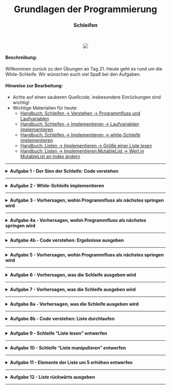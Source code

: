 
<h1 align="center">Grundlagen der Programmierung</h1>
<h3 align="center">Schleifen</h3>
<br>

<p align="center">
  <img src="img/img.png" />
</p>

#### Beschreibung:

Willkommen zurück zu den Übungen an Tag 21. Heute geht es rund um die While-Schleife. Wir wünschen euch viel Spaß bei den Aufgaben.




#### Hinweise zur Bearbeitung:

- Achte auf einen sauberen Quellcode, insbesondere Einrückungen sind wichtig!
- Wichtige Materialien für heute:
  - [Handbuch: Schleifen → Verstehen → Programmfluss und Laufvariablen](https://docs.google.com/document/d/13SyoQ3tgIr4T9tiUl42V5kiBGQwV4Lk-XA2SsKf-va0/edit#heading=h.khc665cedvja)
  - [Handbuch: Schleifen → Implementieren → Laufvariablen implementieren](https://docs.google.com/document/d/13SyoQ3tgIr4T9tiUl42V5kiBGQwV4Lk-XA2SsKf-va0/edit#heading=h.4b4isj8cze29)
  - [Handbuch: Schleifen → Implementieren → while-Schleife implementieren](https://docs.google.com/document/d/13SyoQ3tgIr4T9tiUl42V5kiBGQwV4Lk-XA2SsKf-va0/edit#heading=h.hf34b5wgif84)
  - [Handbuch: Listen → Implementieren → Größe einer Liste lesen](https://docs.google.com/document/d/13SyoQ3tgIr4T9tiUl42V5kiBGQwV4Lk-XA2SsKf-va0/edit#heading=h.bvtmwoufzcex)
  - [Handbuch: Listen → Implementieren:MutableList → Wert in MutableList an Index ändern](https://docs.google.com/document/d/13SyoQ3tgIr4T9tiUl42V5kiBGQwV4Lk-XA2SsKf-va0/edit#heading=h.x824jd5wl02t)

---

<details>
<summary> <b> Aufgabe 1 - Der Sinn der Schleife: Code verstehen </b> </summary>

Wir wollen ein Programm benutzen, das für uns in der Konsole von 1 bis 10 hochzählt.
Dazu haben wir zwei Funktionen in 1_SinnDerSchleife implementiert.

Schau dir beide Funktionen an und rufe sie nacheinander in main() auf und beantworte die Fragen unter main() im Code!


**Datei für die Aufgabe:** *ModulA -> 1_SinnDerSchleife.kt*

</details>

---

<details>
<summary> <b> Aufgabe 2 - While-Schleife implementieren </b> </summary>

In dieser Aufgabe sollst du nun selber deine erste while-Schleife in main() implementieren.
Diesmal wollen wir von 10 bis 1 rückwärts runterzählen. 
Befolge einfach die folgenden Schritte:

1. Initialisiere dazu zuerst den Integer “backwardCounter” mit dem Wert “10”.
2. Solange “backwardCounter” größer ist als 0 soll die Schleife weiterlaufen.
3. Bei jedem Schleifendurchlauf soll zunächst der aktuelle Wert von “backwardCounter” mithilfe von “println()” ausgegeben werden und danach der Wert von “backwardCounter” um 1 verringert werden.

**Datei für die Aufgabe:** *ModulA -> 2_WhileSchleife.kt*

</details>

---

<details>
<summary> <b> Aufgabe 3 - Vorhersagen, wohin Programmfluss als nächstes springen wird </b> </summary>

Für die nächsten Aufgaben sollst du vorhersagen, wie sich das vorgegebene Programm im nächsten Schritt verhalten wird.
Dabei ist die Stelle, an der sich das Programm gerade befindet mit einem Pfeil (“->”) markiert.
Gib als Antwort die nächste Anweisung an, die das Programm ausführen wird.

Danach sollt ihr einfach in euren eigenen Worten schreiben, was die Schleife als nächstes macht.
Welchen Wert hat i am Ende?

```
fun main () {
-> var i ㅤ: Int = 0
   while (i < 5)ㅤ {
       i++ㅤ
   }
}
```

**Datei für die Aufgabe:** *ModulA -> 3_AbgabeText*

</details>

---

<details>
<summary> <b> Aufgabe 4a - Vorhersagen, wohin Programmfluss als nächstes springen wird </b> </summary>

Für die nächsten Aufgaben sollst du vorhersagen, wie sich das vorgegebene Programm im nächsten Schritt verhalten wird.
Dabei ist die Stelle, an der sich das Programm gerade befindet mit einem Pfeil (“->”) markiert.
Gib als Antwort die nächste Anweisung an, die das Programm ausführen wird.

Auch hier sollt ihr einfach in euren eigenen Worten schreiben, was die Schleife als nächstes macht.

```
fun mainㅤ () {
-> var i : Int = 2ㅤ
   while (i < 2) {
       i++ㅤ
   }
   println(i)
}
```

**Datei für die Aufgabe:** *ModulA -> 4_AbgabeText*

</details>

---

<details>
<summary> <b> Aufgabe 4b - Code verstehen: Ergebnisse ausgeben </b> </summary>

Betrachtet den Code in 401_SchleifenErgebnisDrucken und führt ihn aus.

Hier geht es darum, zu verstehen, dass Zwischenergebnisse innerhalb der Schleife sowie das Endergebnis außerhalb der Schleife weiterverwendet werden können.

Setzt einen Breakpoint in Zeile 6 und geht mit dem Debugger beide Schleifen Schritt für Schritt durch, um nachzuvollziehen, was genau beim Schleifendurchlauf geschieht.

Beantwortet danach die Fragen im Code.

**Datei für die Aufgabe:** *ModulA -> 4b_SchleifenErgebnisDrucken*

</details>

---

<details>
<summary> <b> Aufgabe 5 - Vorhersagen, wohin Programmfluss als nächstes springen wird </b> </summary>

Für die nächsten Aufgaben sollst du vorhersagen, wie sich das vorgegebene Programm im nächsten Schritt verhalten wird.
Dabei ist die Stelle, an der sich das Programm gerade befindet mit einem Pfeil (“->”) markiert.
Gib als Antwort die nächste Anweisung an, die das Programm ausführen wird.

Auch hier sollt ihr einfach in euren eigenen Worten schreiben, was die Schleife als nächstes macht.

```
fun main ㅤㅤ() {
   var i : Int = 1
   while (i < 2) {
 ->    i++ㅤ
   }
   println(i)
}
```

**Datei für die Aufgabe:** *ModulA -> 5_AbgabeText*

</details>

---

<details>
<summary> <b> Aufgabe 6 - Vorhersagen, was die Schleife ausgeben wird </b> </summary>

In dieser Aufgabe sollst du wieder Vorhersagen über das Programmverhalten treffen.
Schau dir den Code unten an und gib als Antwort an, welchen Wert die Variable “i” am Ende angenommen hat.


```
fun main ㅤ() {
   var i : Int = 0
   while (i < ㅤ1) {
       i++
   }
```

**Datei für die Aufgabe:** *ModulA -> 6_AbgabeText*

</details>

---

<details>
<summary> <b> Aufgabe 7 - Vorhersagen, was die Schleife ausgeben wird </b> </summary>

In dieser Aufgabe sollst du wieder Vorhersagen über das Programmverhalten treffen.
Schau dir den Code unten an und gib als Antwort an, welchen Wert die Variable “i” am Ende angenommen hat.

```
fun ㅤㅤmain () {
   var i : Int = 0
   while ㅤ(i > 1) {
     ㅤㅤ  i++
   }
}
```

**Datei für die Aufgabe:** *ModulA -> 7_AbgabeText*

</details>

---

<details>
<summary> <b> Aufgabe 8a - Vorhersagen, was die Schleife ausgeben wird </b> </summary>

In dieser Aufgabe sollst du wieder Vorhersagen über das Programmverhalten treffen.
Schau dir den Code unten an und gib als Antwort an, welchen Wert die Variable “i” am Ende angenommen hat.

```
fun mainㅤㅤㅤㅤ() {
   var i : ㅤInt = 0
   while ㅤ(i <= 4) ㅤ{
       i += ㅤ2
   }
}
```

**Datei für die Aufgabe:** *ModulA -> 8_AbgabeText*

</details>

---

<details>
<summary> <b> Aufgabe 8b - Code verstehen: Liste durchlaufen </b> </summary>

In dieser Aufgabe wird die Schleife benutzt, um jedes Element in einer Liste zu betrachten. Schaut euch den Code genau an und versteht, was passiert.

Ihr findet zudem eine Anleitung, wie man Schleifen implementiert.

Guckt euch den Code genau an und geht nochmal mit dem Debugger drüber, um jeden Schritt nachzuvollziehen und beantwortet die Verständnisfragen am Ende des Codes!

**Datei für die Aufgabe:** *ModulA -> 8b_ListeDurchlaufen.kt*

</details>

---

<details>
<summary> <b> Aufgabe 9 - Schleife “Liste lesen” entwerfen </b> </summary>

In dieser Aufgabe ist nur eine Liste vorgegeben. Du sollst jetzt eine while-Schleife implementieren, die jedes einzelne Element der Liste mithilfe von println ausgibt.

**Datei für die Aufgabe:** *ModulA -> 9_ListeLesen.kt*

</details>

---

<details>
<summary> <b> Aufgabe 10 - Schleife “Liste manipulieren” entwerfen </b> </summary>

In dieser Aufgabe ist fast dieselbe Liste wie in der letzten Aufgabe gegeben, nur ist sie jetzt eine MutableList. Mit Hilfe einer while-Schleife sollst du jetzt jedes Element um 3 erhöhen und dann wieder mit println ausgeben.

**Datei für die Aufgabe:** *ModulA -> 10_ListeManipulieren*

</details>

---

<details>
<summary> <b> Aufgabe 11 - Elemente der Liste um 5 erhöhen entwerfen </b> </summary>

In dieser Aufgabe ist eine MutableList gegeben. Schreibe eine Funktion namens "addiereFuenf", die eine MutableList als Parameter übergeben bekommt, mit Hilfe einer Schleife jedes Element um 5 erhöht und die modifizierte Liste am Ende zurückgibt.

**Datei für die Aufgabe:** *ModulA -> 11_ElementeErhöhen*

</details>

---

<details>
<summary> <b> Aufgabe 12 - Liste rückwärts ausgeben </b> </summary>

In dieser Aufgabe ist eine List mit Elementen des Datentyps String gegeben. Vervollständige die Funktion namens "satzAusgabe", die eine List als Parameter übergeben bekommt und folgende Anweisungen ausführt:

1. folgendes in die Konsole printen: "Ursprünglicher Satz: $umgedrehterSatz"
2. mit Hilfe einer Schleife jedes Element von hinten nach vorne in einer neuen Liste(!) namens "lesbarerSatz" speichern
3. in die Konsole printen: "Korrekter Satz: $lesbarerSatz"

**Datei für die Aufgabe:** *ModulA -> 12_SatzKorrektAusgeben*

</details>

---
